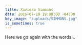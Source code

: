 ```yaml
---
title: Xaviera Simmons
date: 2016-07-19 19:00:00 -04:00
key_image: "/uploads/SIMMONS.jpg"
is_sometimes: true
---
```


Here we go again with the words...